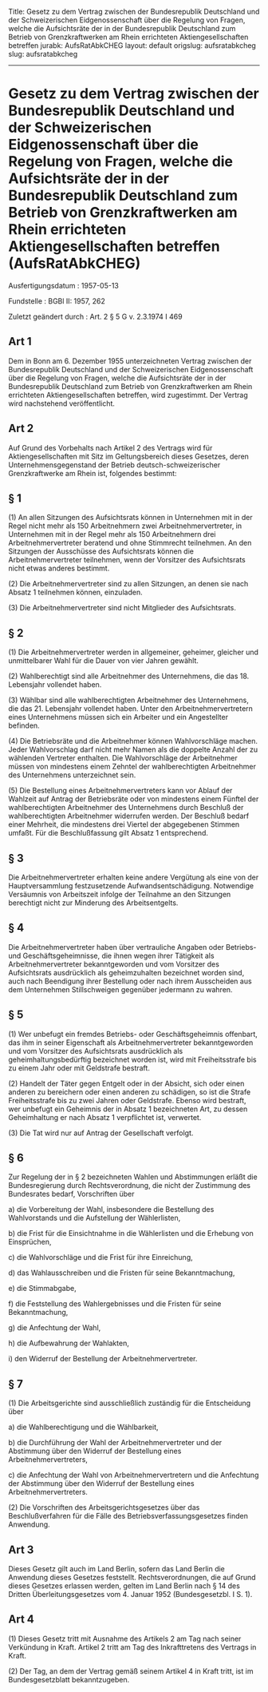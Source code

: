 Title: Gesetz zu dem Vertrag zwischen der Bundesrepublik Deutschland und der Schweizerischen
  Eidgenossenschaft über die Regelung von Fragen, welche die Aufsichtsräte der in
  der Bundesrepublik Deutschland zum Betrieb von Grenzkraftwerken am Rhein errichteten
  Aktiengesellschaften betreffen
jurabk: AufsRatAbkCHEG
layout: default
origslug: aufsratabkcheg
slug: aufsratabkcheg

---

# Gesetz zu dem Vertrag zwischen der Bundesrepublik Deutschland und der Schweizerischen Eidgenossenschaft über die Regelung von Fragen, welche die Aufsichtsräte der in der Bundesrepublik Deutschland zum Betrieb von Grenzkraftwerken am Rhein errichteten Aktiengesellschaften betreffen (AufsRatAbkCHEG)

Ausfertigungsdatum
:   1957-05-13

Fundstelle
:   BGBl II: 1957, 262

Zuletzt geändert durch
:   Art. 2 § 5 G v. 2.3.1974 I 469


## Art 1

Dem in Bonn am 6. Dezember 1955 unterzeichneten Vertrag zwischen der
Bundesrepublik Deutschland und der Schweizerischen Eidgenossenschaft
über die Regelung von Fragen, welche die Aufsichtsräte der in der
Bundesrepublik Deutschland zum Betrieb von Grenzkraftwerken am Rhein
errichteten Aktiengesellschaften betreffen, wird zugestimmt. Der
Vertrag wird nachstehend veröffentlicht.


## Art 2

Auf Grund des Vorbehalts nach Artikel 2 des Vertrags wird für
Aktiengesellschaften mit Sitz im Geltungsbereich dieses Gesetzes,
deren Unternehmensgegenstand der Betrieb deutsch-schweizerischer
Grenzkraftwerke am Rhein ist, folgendes bestimmt:


## § 1

(1) An allen Sitzungen des Aufsichtsrats können in Unternehmen mit in
der Regel nicht mehr als 150 Arbeitnehmern zwei Arbeitnehmervertreter,
in Unternehmen mit in der Regel mehr als 150 Arbeitnehmern drei
Arbeitnehmervertreter beratend und ohne Stimmrecht teilnehmen. An den
Sitzungen der Ausschüsse des Aufsichtsrats können die
Arbeitnehmervertreter teilnehmen, wenn der Vorsitzer des Aufsichtsrats
nicht etwas anderes bestimmt.

(2) Die Arbeitnehmervertreter sind zu allen Sitzungen, an denen sie
nach Absatz 1 teilnehmen können, einzuladen.

(3) Die Arbeitnehmervertreter sind nicht Mitglieder des Aufsichtsrats.


## § 2

(1) Die Arbeitnehmervertreter werden in allgemeiner, geheimer,
gleicher und unmittelbarer Wahl für die Dauer von vier Jahren gewählt.

(2) Wahlberechtigt sind alle Arbeitnehmer des Unternehmens, die das
18\. Lebensjahr vollendet haben.

(3) Wählbar sind alle wahlberechtigten Arbeitnehmer des Unternehmens,
die das 21. Lebensjahr vollendet haben. Unter den
Arbeitnehmervertretern eines Unternehmens müssen sich ein Arbeiter und
ein Angestellter befinden.

(4) Die Betriebsräte und die Arbeitnehmer können Wahlvorschläge
machen. Jeder Wahlvorschlag darf nicht mehr Namen als die doppelte
Anzahl der zu wählenden Vertreter enthalten. Die Wahlvorschläge der
Arbeitnehmer müssen von mindestens einem Zehntel der wahlberechtigten
Arbeitnehmer des Unternehmens unterzeichnet sein.

(5) Die Bestellung eines Arbeitnehmervertreters kann vor Ablauf der
Wahlzeit auf Antrag der Betriebsräte oder von mindestens einem Fünftel
der wahlberechtigten Arbeitnehmer des Unternehmens durch Beschluß der
wahlberechtigten Arbeitnehmer widerrufen werden. Der Beschluß bedarf
einer Mehrheit, die mindestens drei Viertel der abgegebenen Stimmen
umfaßt. Für die Beschlußfassung gilt Absatz 1 entsprechend.


## § 3

Die Arbeitnehmervertreter erhalten keine andere Vergütung als eine von
der Hauptversammlung festzusetzende Aufwandsentschädigung. Notwendige
Versäumnis von Arbeitszeit infolge der Teilnahme an den Sitzungen
berechtigt nicht zur Minderung des Arbeitsentgelts.


## § 4

Die Arbeitnehmervertreter haben über vertrauliche Angaben oder
Betriebs- und Geschäftsgeheimnisse, die ihnen wegen ihrer Tätigkeit
als Arbeitnehmervertreter bekanntgeworden und vom Vorsitzer des
Aufsichtsrats ausdrücklich als geheimzuhalten bezeichnet worden sind,
auch nach Beendigung ihrer Bestellung oder nach ihrem Ausscheiden aus
dem Unternehmen Stillschweigen gegenüber jedermann zu wahren.


## § 5

(1) Wer unbefugt ein fremdes Betriebs- oder Geschäftsgeheimnis
offenbart, das ihm in seiner Eigenschaft als Arbeitnehmervertreter
bekanntgeworden und vom Vorsitzer des Aufsichtsrats ausdrücklich als
geheimhaltungsbedürftig bezeichnet worden ist, wird mit
Freiheitsstrafe bis zu einem Jahr oder mit Geldstrafe bestraft.

(2) Handelt der Täter gegen Entgelt oder in der Absicht, sich oder
einen anderen zu bereichern oder einen anderen zu schädigen, so ist
die Strafe Freiheitsstrafe bis zu zwei Jahren oder Geldstrafe. Ebenso
wird bestraft, wer unbefugt ein Geheimnis der in Absatz 1 bezeichneten
Art, zu dessen Geheimhaltung er nach Absatz 1 verpflichtet ist,
verwertet.

(3) Die Tat wird nur auf Antrag der Gesellschaft verfolgt.


## § 6

Zur Regelung der in § 2 bezeichneten Wahlen und Abstimmungen erläßt
die Bundesregierung durch Rechtsverordnung, die nicht der Zustimmung
des Bundesrates bedarf, Vorschriften über

a)  die Vorbereitung der Wahl, insbesondere die Bestellung des
    Wahlvorstands und die Aufstellung der Wählerlisten,


b)  die Frist für die Einsichtnahme in die Wählerlisten und die Erhebung
    von Einsprüchen,


c)  die Wahlvorschläge und die Frist für ihre Einreichung,


d)  das Wahlausschreiben und die Fristen für seine Bekanntmachung,


e)  die Stimmabgabe,


f)  die Feststellung des Wahlergebnisses und die Fristen für seine
    Bekanntmachung,


g)  die Anfechtung der Wahl,


h)  die Aufbewahrung der Wahlakten,


i)  den Widerruf der Bestellung der Arbeitnehmervertreter.





## § 7

(1) Die Arbeitsgerichte sind ausschließlich zuständig für die
Entscheidung über

a)  die Wahlberechtigung und die Wählbarkeit,


b)  die Durchführung der Wahl der Arbeitnehmervertreter und der Abstimmung
    über den Widerruf der Bestellung eines Arbeitnehmervertreters,


c)  die Anfechtung der Wahl von Arbeitnehmervertretern und die Anfechtung
    der Abstimmung über den Widerruf der Bestellung eines
    Arbeitnehmervertreters.




(2) Die Vorschriften des Arbeitsgerichtsgesetzes über das
Beschlußverfahren für die Fälle des Betriebsverfassungsgesetzes finden
Anwendung.


## Art 3

Dieses Gesetz gilt auch im Land Berlin, sofern das Land Berlin die
Anwendung dieses Gesetzes feststellt. Rechtsverordnungen, die auf
Grund dieses Gesetzes erlassen werden, gelten im Land Berlin nach § 14
des Dritten Überleitungsgesetzes vom 4. Januar 1952 (Bundesgesetzbl. I
S. 1).


## Art 4

(1) Dieses Gesetz tritt mit Ausnahme des Artikels 2 am Tag nach seiner
Verkündung in Kraft. Artikel 2 tritt am Tag des Inkrafttretens des
Vertrags in Kraft.

(2) Der Tag, an dem der Vertrag gemäß seinem Artikel 4 in Kraft tritt,
ist im Bundesgesetzblatt bekanntzugeben.

